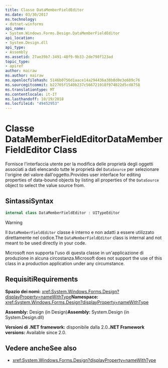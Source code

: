 ```yaml
---
title: Classe DataMemberFieldEditor
ms.date: 03/30/2017
ms.technology:
- dotnet-winforms
api_name:
- System.Windows.Forms.Design.DataMemberFieldEditor
api_location:
- System.Design.dll
api_type:
- Assembly
ms.assetid: 27ae39b7-3491-40f9-9b33-2de798f123ad
topic_type:
- apiref
author: mairaw
ms.author: mairaw
ms.openlocfilehash: 5146b0756d1aace14a294436a38b8d0e3e689c76
ms.sourcegitcommit: b22705f1540b237c566721018f974822d5cd8758
ms.translationtype: MT
ms.contentlocale: it-IT
ms.lasthandoff: 10/19/2018
ms.locfileid: "49452953"
---
```

# <a name="datamemberfieldeditor-class"></a><span data-ttu-id="5aa19-102">Classe DataMemberFieldEditor</span><span class="sxs-lookup"><span data-stu-id="5aa19-102">DataMemberFieldEditor Class</span></span>

<span data-ttu-id="5aa19-103">Fornisce l'interfaccia utente per la modifica delle proprietà degli oggetti associati a dati elencando tutte le proprietà del `DataSource` per selezionare l'origine del valore dall'oggetto.</span><span class="sxs-lookup"><span data-stu-id="5aa19-103">Provides user interface for editing properties of data-bound objects by listing all properties of the `DataSource` object to select the value source from.</span></span>  
  
## <a name="syntax"></a><span data-ttu-id="5aa19-104">Sintassi</span><span class="sxs-lookup"><span data-stu-id="5aa19-104">Syntax</span></span>
  
```csharp
internal class DataMemberFieldEditor : UITypeEditor
```

> [!WARNING]
> <span data-ttu-id="5aa19-105">Il `DataMemberFieldEditor` classe è interno e non adatti a essere utilizzato direttamente nel codice.</span><span class="sxs-lookup"><span data-stu-id="5aa19-105">The `DataMemberFieldEditor` class is internal and not meant to be used directly in your code.</span></span>
> 
> <span data-ttu-id="5aa19-106">Microsoft non supporta l'uso di questa classe in un'applicazione di produzione in alcuna circostanza.</span><span class="sxs-lookup"><span data-stu-id="5aa19-106">Microsoft does not support the use of this class in a production application under any circumstance.</span></span>

## <a name="requirements"></a><span data-ttu-id="5aa19-107">Requisiti</span><span class="sxs-lookup"><span data-stu-id="5aa19-107">Requirements</span></span>

<span data-ttu-id="5aa19-108">**Spazio dei nomi:** <xref:System.Windows.Forms.Design?displayProperty=nameWithType></span><span class="sxs-lookup"><span data-stu-id="5aa19-108">**Namespace:** <xref:System.Windows.Forms.Design?displayProperty=nameWithType></span></span>  
  
<span data-ttu-id="5aa19-109">**Assembly:** Design (in Design)</span><span class="sxs-lookup"><span data-stu-id="5aa19-109">**Assembly:** System.Design (in System.Design.dll)</span></span>  
  
<span data-ttu-id="5aa19-110">**Versioni di .NET framework:** disponibile dalla 2.0.</span><span class="sxs-lookup"><span data-stu-id="5aa19-110">**.NET Framework versions:** Available since 2.0.</span></span>  
  
## <a name="see-also"></a><span data-ttu-id="5aa19-111">Vedere anche</span><span class="sxs-lookup"><span data-stu-id="5aa19-111">See also</span></span>

- <xref:System.Windows.Forms.Design?displayProperty=nameWithType>
